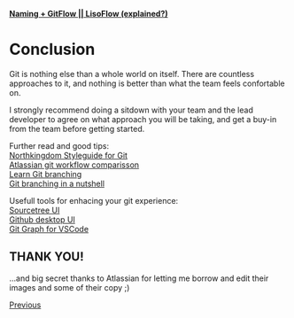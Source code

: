 [**Naming + GitFlow || LisoFlow (explained?)**](./readme.md)

# Conclusion
  
Git is nothing else than a whole world on itself. There are countless approaches to it, and nothing is better than what the team feels confortable on.  

I strongly recommend doing a sitdown with your team and the lead developer to agree on what approach you will be taking, and get a buy-in from the team before getting started.

Further read and good tips:  
[Northkingdom Styleguide for Git](https://github.com/NorthKingdom/styleguides/blob/master/git.md)  
[Atlassian git workflow comparisson](https://www.atlassian.com/git/tutorials/comparing-workflows)  
[Learn Git branching](https://learngitbranching.js.org/)  
[Git branching in a nutshell](https://git-scm.com/book/en/v2/Git-Branching-Branches-in-a-Nutshell)

Usefull tools for enhacing your git experience:  
[Sourcetree UI](https://www.sourcetreeapp.com)  
[Github desktop UI](https://desktop.github.com/)  
[Git Graph for VSCode](https://marketplace.visualstudio.com/items?itemName=mhutchie.git-graph)  

## THANK YOU!  
...and big secret thanks to Atlassian for letting me borrow and edit their images and some of their copy ;)  

[Previous](./branching.md)